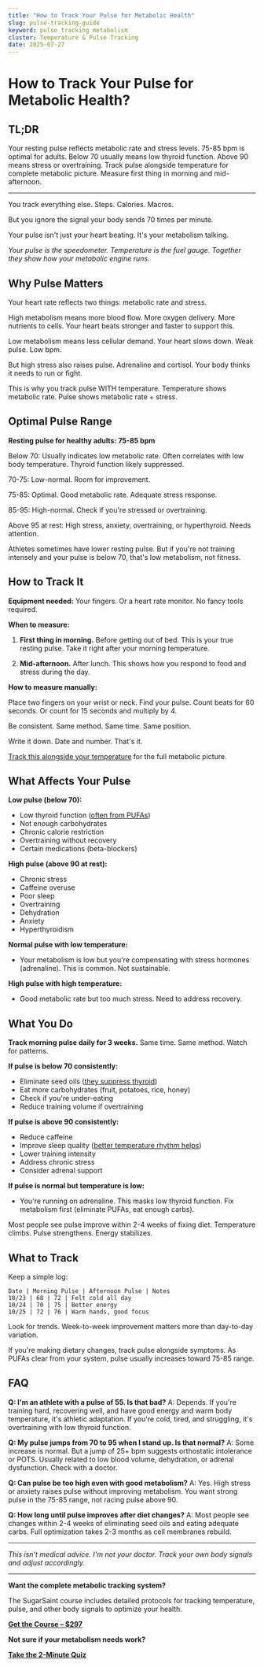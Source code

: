 ```yaml
---
title: "How to Track Your Pulse for Metabolic Health"
slug: pulse-tracking-guide
keyword: pulse tracking metabolism
cluster: Temperature & Pulse Tracking
date: 2025-07-27
---
```


# How to Track Your Pulse for Metabolic Health?

## TL;DR

Your resting pulse reflects metabolic rate and stress levels. 75-85 bpm is optimal for adults. Below 70 usually means low thyroid function. Above 90 means stress or overtraining. Track pulse alongside temperature for complete metabolic picture. Measure first thing in morning and mid-afternoon.

---

You track everything else. Steps. Calories. Macros.

But you ignore the signal your body sends 70 times per minute.

Your pulse isn't just your heart beating. It's your metabolism talking.

*Your pulse is the speedometer. Temperature is the fuel gauge. Together they show how your metabolic engine runs.*

## Why Pulse Matters

Your heart rate reflects two things: metabolic rate and stress.

High metabolism means more blood flow. More oxygen delivery. More nutrients to cells. Your heart beats stronger and faster to support this.

Low metabolism means less cellular demand. Your heart slows down. Weak pulse. Low bpm.

But high stress also raises pulse. Adrenaline and cortisol. Your body thinks it needs to run or fight.

This is why you track pulse WITH temperature. Temperature shows metabolic rate. Pulse shows metabolic rate + stress.

## Optimal Pulse Range

**Resting pulse for healthy adults: 75-85 bpm**

Below 70: Usually indicates low metabolic rate. Often correlates with low body temperature. Thyroid function likely suppressed.

70-75: Low-normal. Room for improvement.

75-85: Optimal. Good metabolic rate. Adequate stress response.

85-95: High-normal. Check if you're stressed or overtraining.

Above 95 at rest: High stress, anxiety, overtraining, or hyperthyroid. Needs attention.

Athletes sometimes have lower resting pulse. But if you're not training intensely and your pulse is below 70, that's low metabolism, not fitness.

## How to Track It

**Equipment needed:** Your fingers. Or a heart rate monitor. No fancy tools required.

**When to measure:**

1. **First thing in morning.** Before getting out of bed. This is your true resting pulse. Take it right after your morning temperature.

2. **Mid-afternoon.** After lunch. This shows how you respond to food and stress during the day.

**How to measure manually:**

Place two fingers on your wrist or neck. Find your pulse. Count beats for 60 seconds. Or count for 15 seconds and multiply by 4.

Be consistent. Same method. Same time. Same position.

Write it down. Date and number. That's it.

[Track this alongside your temperature](/blog/temperature-tracking-metabolism) for the full metabolic picture.

## What Affects Your Pulse

**Low pulse (below 70):**
- Low thyroid function ([often from PUFAs](/blog/seed-oils-and-thyroid))
- Not enough carbohydrates
- Chronic calorie restriction
- Overtraining without recovery
- Certain medications (beta-blockers)

**High pulse (above 90 at rest):**
- Chronic stress
- Caffeine overuse
- Poor sleep
- Overtraining
- Dehydration
- Anxiety
- Hyperthyroidism

**Normal pulse with low temperature:**
- Your metabolism is low but you're compensating with stress hormones (adrenaline). This is common. Not sustainable.

**High pulse with high temperature:**
- Good metabolic rate but too much stress. Need to address recovery.

## What You Do

**Track morning pulse daily for 3 weeks.** Same time. Same method. Watch for patterns.

**If pulse is below 70 consistently:**
- Eliminate seed oils ([they suppress thyroid](/blog/seed-oils-and-thyroid))
- Eat more carbohydrates (fruit, potatoes, rice, honey)
- Check if you're under-eating
- Reduce training volume if overtraining

**If pulse is above 90 consistently:**
- Reduce caffeine
- Improve sleep quality ([better temperature rhythm helps](/blog/body-temperature-sleep))
- Lower training intensity
- Address chronic stress
- Consider adrenal support

**If pulse is normal but temperature is low:**
- You're running on adrenaline. This masks low thyroid function. Fix metabolism first (eliminate PUFAs, eat enough carbs).

Most people see pulse improve within 2-4 weeks of fixing diet. Temperature climbs. Pulse strengthens. Energy stabilizes.

## What to Track

Keep a simple log:

```
Date | Morning Pulse | Afternoon Pulse | Notes
10/23 | 68 | 72 | Felt cold all day
10/24 | 70 | 75 | Better energy
10/25 | 72 | 76 | Warm hands, good focus
```

Look for trends. Week-to-week improvement matters more than day-to-day variation.

If you're making dietary changes, track pulse alongside symptoms. As PUFAs clear from your system, pulse usually increases toward 75-85 range.

## FAQ

**Q: I'm an athlete with a pulse of 55. Is that bad?**
A: Depends. If you're training hard, recovering well, and have good energy and warm body temperature, it's athletic adaptation. If you're cold, tired, and struggling, it's overtraining with low thyroid function.

**Q: My pulse jumps from 70 to 95 when I stand up. Is that normal?**
A: Some increase is normal. But a jump of 25+ bpm suggests orthostatic intolerance or POTS. Usually related to low blood volume, dehydration, or adrenal dysfunction. Check with a doctor.

**Q: Can pulse be too high even with good metabolism?**
A: Yes. High stress or anxiety raises pulse without improving metabolism. You want strong pulse in the 75-85 range, not racing pulse above 90.

**Q: How long until pulse improves after diet changes?**
A: Most people see changes within 2-4 weeks of eliminating seed oils and eating adequate carbs. Full optimization takes 2-3 months as cell membranes rebuild.

---

*This isn't medical advice. I'm not your doctor. Track your own body signals and adjust accordingly.*

---

**Want the complete metabolic tracking system?**

The SugarSaint course includes detailed protocols for tracking temperature, pulse, and other body signals to optimize your health.

**[Get the Course – $297](https://buy.polar.sh/polar_cl_8P7Z3TGPlCzXSgbJ0MNkG3HrYyVlcumvIjDMu3YLrwH)**

**Not sure if your metabolism needs work?**

**[Take the 2-Minute Quiz](/quiz)**
